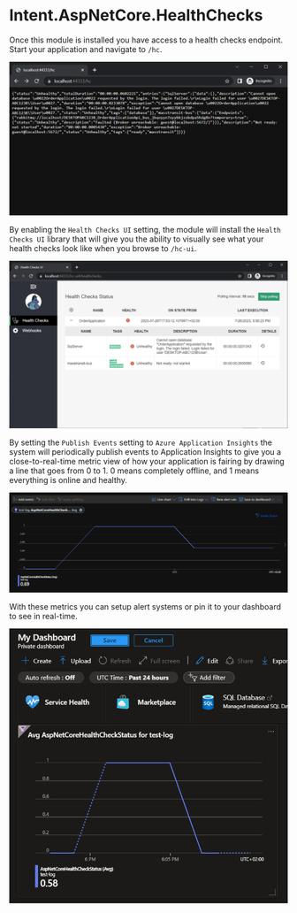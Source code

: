 # Intent.AspNetCore.HealthChecks

Once this module is installed you have access to a health checks endpoint. Start your application and navigate to `/hc`.

![Health Checks Endpoint](docs/images/health-check-endpoint.png)

By enabling the `Health Checks UI` setting, the module will install the `Health Checks UI` library that will give you the ability to visually see what your health checks look like when you browse to `/hc-ui`.

![Health Checks UI Endpoint](docs/images/health-check-ui-endpoint.png)

By setting the `Publish Events` setting to `Azure Application Insights` the system will periodically publish events to Application Insights to give you a close-to-real-time metric view of how your application is fairing by drawing a line that goes from 0 to 1. 0 means completely offline, and 1 means everything is online and healthy.

![Metrics](docs/images/metrics.png)

With these metrics you can setup alert systems or pin it to your dashboard to see in real-time.

![Metrics Dashboard](docs/images/metrics-dashboard.png)